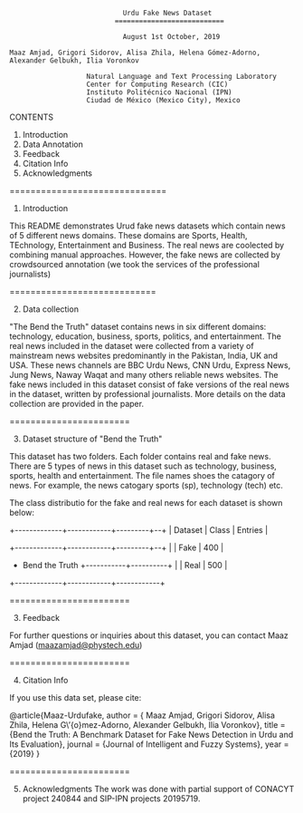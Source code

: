 
                                Urdu Fake News Dataset
                              ===========================

                                August 1st October, 2019
                                
    Maaz Amjad, Grigori Sidorov, Alisa Zhila, Helena Gómez-Adorno, Alexander Gelbukh, Ilia Voronkov

                       Natural Language and Text Processing Laboratory
                       Center for Computing Research (CIC)
                       Instituto Politécnico Nacional (IPN)
                       Ciudad de México (Mexico City), Mexico  

CONTENTS
1. Introduction
2. Data Annotation
3. Feedback
4. Citation Info
5. Acknowledgments

==============================
1. Introduction

This README demonstrates Urud fake news datasets which contain news of 5 different news domains. These domains are Sports, Health, TEchnology, Entertainment and Business. The real news are coolected by combining manual approaches. However, the fake news are collected by crowdsourced annotation (we took the services of the professional journalists)

============================

2. Data collection

"The Bend the Truth" dataset contains news in six different domains: technology, education, business, sports, politics, and entertainment. The real news included in the dataset were collected from a variety of mainstream news websites predominantly in the Pakistan, India, UK and USA. These news channels are BBC Urdu News, CNN Urdu, Express News, Jung News, Naway Waqat and many others reliable news websites. The fake news included in this dataset consist of fake versions of the real news in the dataset, written by professional journalists. More details on the data collection are provided in the paper. 

=======================

3. Dataset structure of "Bend the Truth"

This dataset has two folders. Each folder contains real and fake news. There are 5 types of news in this dataset such as technology, business, sports, health and entertainment. The file names shoes the catagory of news. For example, the news catogary sports (sp), technology (tech) etc.

The class distributio for the fake and real news for each dataset is shown below:

+-------------+------------+---------+--+
|   Dataset      | Class      | Entries |

+-------------+------------+---------+--+
|                | Fake       |   400   | 

+ Bend the Truth +-----------+----------+
|                | Real       |   500   |   

+-------------+------------+------------+

=======================

3. Feedback

For further questions or inquiries about this dataset, you can contact Maaz Amjad (maazamjad@phystech.edu) 


=======================

4. Citation Info 

If you use this data set, please cite:

@article{Maaz-Urdufake,
author = { Maaz Amjad, Grigori Sidorov, Alisa Zhila, Helena G\’{o}mez-Adorno, Alexander Gelbukh, Ilia Voronkov},
title = {Bend the Truth: A Benchmark Dataset for Fake News Detection in Urdu and Its Evaluation},
journal = {Journal of Intelligent and Fuzzy Systems},
year = {2019}
}


=======================

5. Acknowledgments
The work was done with partial support of CONACYT project 240844 and SIP-IPN projects 20195719.


